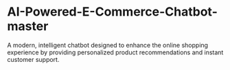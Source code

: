 # AI-Powered-E-Commerce-Chatbot-master
A modern, intelligent chatbot designed to enhance the online shopping experience by providing personalized product recommendations and instant customer support.
